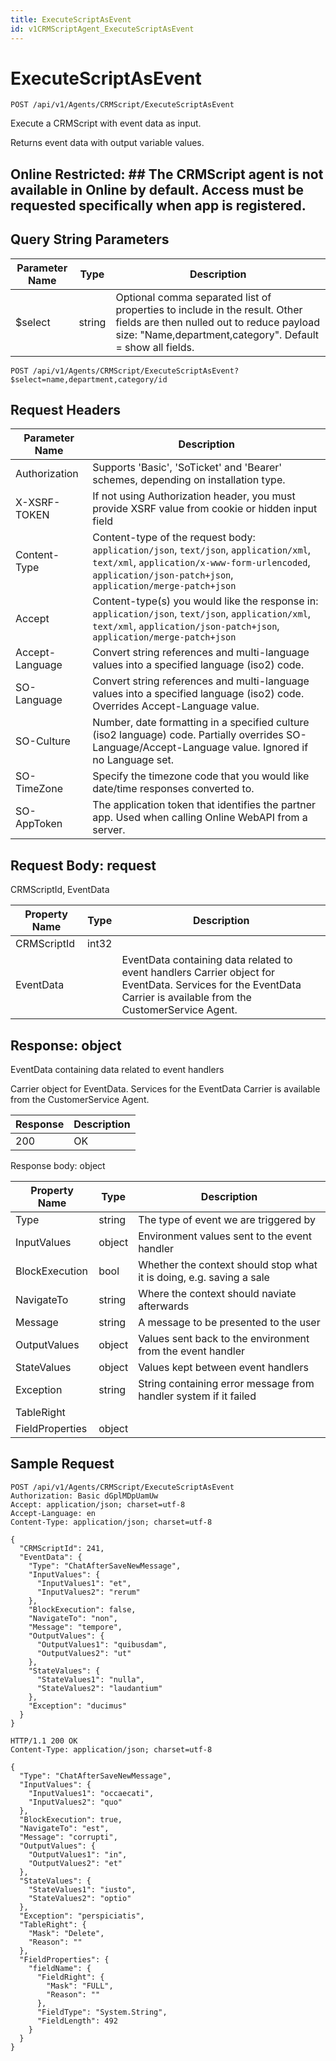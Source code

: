 ```yaml
---
title: ExecuteScriptAsEvent
id: v1CRMScriptAgent_ExecuteScriptAsEvent
---
```


# ExecuteScriptAsEvent

```http
POST /api/v1/Agents/CRMScript/ExecuteScriptAsEvent
```

Execute a CRMScript with event data as input.

Returns event data with output variable values.


## Online Restricted: ## The CRMScript agent is not available in Online by default. Access must be requested specifically when app is registered.





## Query String Parameters

| Parameter Name | Type |  Description |
|----------------|------|--------------|
| $select | string |  Optional comma separated list of properties to include in the result. Other fields are then nulled out to reduce payload size: "Name,department,category". Default = show all fields. |

```http
POST /api/v1/Agents/CRMScript/ExecuteScriptAsEvent?$select=name,department,category/id
```


## Request Headers

| Parameter Name | Description |
|----------------|-------------|
| Authorization  | Supports 'Basic', 'SoTicket' and 'Bearer' schemes, depending on installation type. |
| X-XSRF-TOKEN   | If not using Authorization header, you must provide XSRF value from cookie or hidden input field |
| Content-Type | Content-type of the request body: `application/json`, `text/json`, `application/xml`, `text/xml`, `application/x-www-form-urlencoded`, `application/json-patch+json`, `application/merge-patch+json` |
| Accept         | Content-type(s) you would like the response in: `application/json`, `text/json`, `application/xml`, `text/xml`, `application/json-patch+json`, `application/merge-patch+json` |
| Accept-Language | Convert string references and multi-language values into a specified language (iso2) code. |
| SO-Language | Convert string references and multi-language values into a specified language (iso2) code. Overrides Accept-Language value. |
| SO-Culture | Number, date formatting in a specified culture (iso2 language) code. Partially overrides SO-Language/Accept-Language value. Ignored if no Language set. |
| SO-TimeZone | Specify the timezone code that you would like date/time responses converted to. |
| SO-AppToken | The application token that identifies the partner app. Used when calling Online WebAPI from a server. |

## Request Body: request  

CRMScriptId, EventData 

| Property Name | Type |  Description |
|----------------|------|--------------|
| CRMScriptId | int32 |  |
| EventData |  | EventData containing data related to event handlers <para /> Carrier object for EventData. Services for the EventData Carrier is available from the <see cref="T:SuperOffice.CRM.Services.ICustomerServiceAgent">CustomerService Agent</see>. |


## Response: object

EventData containing data related to event handlers



Carrier object for EventData.
Services for the EventData Carrier is available from the <see cref="T:SuperOffice.CRM.Services.ICustomerServiceAgent">CustomerService Agent</see>.

| Response | Description |
|----------------|-------------|
| 200 | OK |

Response body: object

| Property Name | Type |  Description |
|----------------|------|--------------|
| Type | string | The type of event we are triggered by |
| InputValues | object | Environment values sent to the event handler |
| BlockExecution | bool | Whether the context should stop what it is doing, e.g. saving a sale |
| NavigateTo | string | Where the context should naviate afterwards |
| Message | string | A message to be presented to the user |
| OutputValues | object | Values sent back to the environment from the event handler |
| StateValues | object | Values kept between event handlers |
| Exception | string | String containing error message from handler system if it failed |
| TableRight |  |  |
| FieldProperties | object |  |

## Sample Request

```http!
POST /api/v1/Agents/CRMScript/ExecuteScriptAsEvent
Authorization: Basic dGplMDpUamUw
Accept: application/json; charset=utf-8
Accept-Language: en
Content-Type: application/json; charset=utf-8

{
  "CRMScriptId": 241,
  "EventData": {
    "Type": "ChatAfterSaveNewMessage",
    "InputValues": {
      "InputValues1": "et",
      "InputValues2": "rerum"
    },
    "BlockExecution": false,
    "NavigateTo": "non",
    "Message": "tempore",
    "OutputValues": {
      "OutputValues1": "quibusdam",
      "OutputValues2": "ut"
    },
    "StateValues": {
      "StateValues1": "nulla",
      "StateValues2": "laudantium"
    },
    "Exception": "ducimus"
  }
}
```

```http_
HTTP/1.1 200 OK
Content-Type: application/json; charset=utf-8

{
  "Type": "ChatAfterSaveNewMessage",
  "InputValues": {
    "InputValues1": "occaecati",
    "InputValues2": "quo"
  },
  "BlockExecution": true,
  "NavigateTo": "est",
  "Message": "corrupti",
  "OutputValues": {
    "OutputValues1": "in",
    "OutputValues2": "et"
  },
  "StateValues": {
    "StateValues1": "iusto",
    "StateValues2": "optio"
  },
  "Exception": "perspiciatis",
  "TableRight": {
    "Mask": "Delete",
    "Reason": ""
  },
  "FieldProperties": {
    "fieldName": {
      "FieldRight": {
        "Mask": "FULL",
        "Reason": ""
      },
      "FieldType": "System.String",
      "FieldLength": 492
    }
  }
}
```